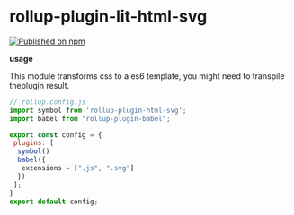 # rollup-plugin-lit-html-svg
[![Published on npm](https://img.shields.io/npm/v/rollup-plugin-lit-html-svg.svg)](https://www.npmjs.com/package/rollup-plugin-lit-html-svg)

**usage**

This module transforms css to a es6 template, you might need to transpile theplugin result.
```javascript
// rollup.config.js
import symbol from 'rollup-plugin-html-svg';
import babel from "rollup-plugin-babel";

export const config = {
 plugins: [
  symbol()
  babel({
   extensions = [".js", ".svg"]
  })
 ];
}
export default config;
```
